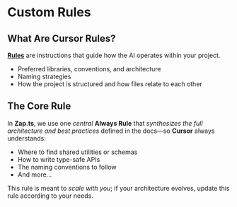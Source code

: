 # Custom Rules

## What Are Cursor Rules?

[**Rules**](https://docs.cursor.com/context/rules) are instructions that guide how the AI operates within your project.

- Preferred libraries, conventions, and architecture
- Naming strategies
- How the project is structured and how files relate to each other

## The Core Rule

In **Zap.ts**, we use one _central_ **Always Rule** that _synthesizes the full architecture and best practices_ defined in the docs—so **Cursor** always understands:

- Where to find shared utilities or schemas
- How to write type-safe APIs
- The naming conventions to follow
- And more...

This rule is meant to _scale with you_; if your architecture evolves, update this rule according to your needs.